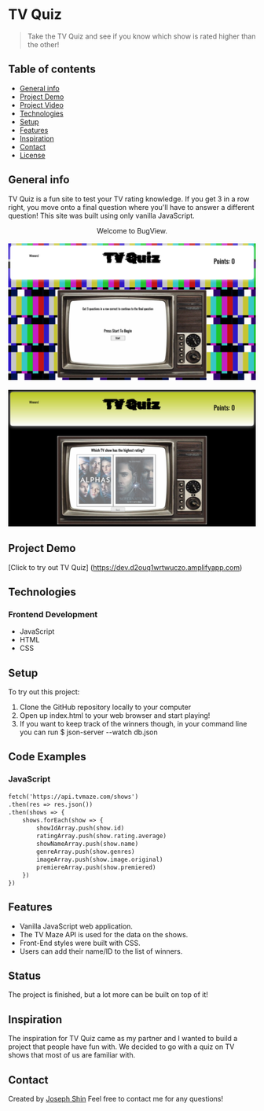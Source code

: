 # TV Quiz
> Take the TV Quiz and see if you know which show is rated higher than the other!

## Table of contents
* [General info](#general-info)
* [Project Demo](#project-demo)
* [Project Video](#project-video)
* [Technologies](#technologies)
* [Setup](#setup)
* [Features](#features)
* [Inspiration](#inspiration)
* [Contact](#contact)
* [License](#license)

## General info
TV Quiz is a fun site to test your TV rating knowledge. If you get 3 in a row right, you move onto a final question where you'll have to answer a different question! This site was built using only vanilla JavaScript.

<div align="center">Welcome to BugView. </div>
<br/>
<div align="center">
<kbd>
<img src="./Title.png">
</kbd>
</div>

<br/>
<div align="center">
<kbd>
<img src="./Q1.png">
</kbd>
</div>

## Project Demo 
[Click to try out TV Quiz] (https://dev.d2ouq1wrtwuczo.amplifyapp.com)
<!-- ## Project Video
[Click to view demo of TV Quiz]() -->

## Technologies

### Frontend Development 
* JavaScript
* HTML
* CSS

## Setup
To try out this project: 
1. Clone the GitHub repository locally to your computer
1. Open up index.html to your web browser and start playing!
1. If you want to keep track of the winners though, in your command line you can run $ json-server --watch db.json

## Code Examples

### JavaScript
```
fetch('https://api.tvmaze.com/shows')
.then(res => res.json())
.then(shows => {
    shows.forEach(show => {
        showIdArray.push(show.id)
        ratingArray.push(show.rating.average)
        showNameArray.push(show.name)
        genreArray.push(show.genres)
        imageArray.push(show.image.original)
        premiereArray.push(show.premiered)
    })
})
```


## Features
* Vanilla JavaScript web application.
* The TV Maze API is used for the data on the shows.
* Front-End styles were built with CSS. 
* Users can add their name/ID to the list of winners.


## Status
The project is finished, but a lot more can be built on top of it!

## Inspiration
The inspiration for TV Quiz came as my partner and I wanted to build a project that people have fun with. We decided to go with a quiz on TV shows that most of us are familiar with.

## Contact
Created by [Joseph Shin](https://www.linkedin.com/in/joseph-sw-shin/) 
Feel free to contact me for any questions! 

